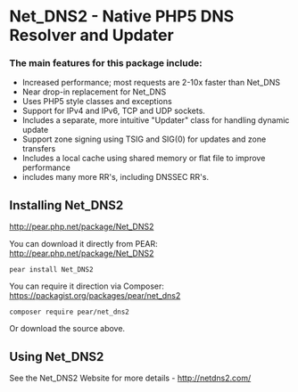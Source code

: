 # Net\_DNS2 - Native PHP5 DNS Resolver and Updater #

### The main features for this package include: ###

  * Increased performance; most requests are 2-10x faster than Net\_DNS
  * Near drop-in replacement for Net\_DNS
  * Uses PHP5 style classes and exceptions
  * Support for IPv4 and IPv6, TCP and UDP sockets.
  * Includes a separate, more intuitive "Updater" class for handling dynamic update
  * Support zone signing using TSIG and SIG(0) for updates and zone transfers
  * Includes a local cache using shared memory or flat file to improve performance
  * includes many more RR's, including DNSSEC RR's.


## Installing Net\_DNS2 ##

http://pear.php.net/package/Net_DNS2

You can download it directly from PEAR: http://pear.php.net/package/Net_DNS2

```
pear install Net_DNS2
```

You can require it direction via Composer: https://packagist.org/packages/pear/net_dns2

```
composer require pear/net_dns2
```

Or download the source above.

## Using Net\_DNS2 ##

See the Net\_DNS2 Website for more details - http://netdns2.com/
